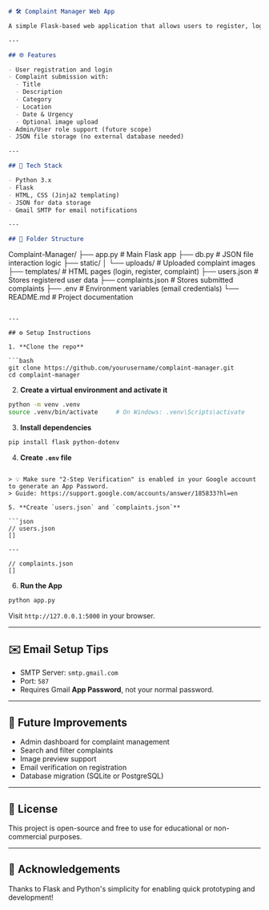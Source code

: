 

```markdown
# 🛠️ Complaint Manager Web App

A simple Flask-based web application that allows users to register, log in, and submit complaints with optional images. Complaints are stored in JSON files, making it lightweight and easy to run without needing a database server.

---

## 🌐 Features

- User registration and login
- Complaint submission with:
  - Title
  - Description
  - Category
  - Location
  - Date & Urgency
  - Optional image upload
- Admin/User role support (future scope)
- JSON file storage (no external database needed)

---

## 🧰 Tech Stack

- Python 3.x
- Flask
- HTML, CSS (Jinja2 templating)
- JSON for data storage
- Gmail SMTP for email notifications

---

## 📁 Folder Structure

```
Complaint-Manager/
├── app.py                 # Main Flask app
├── db.py                  # JSON file interaction logic
├── static/
│   └── uploads/           # Uploaded complaint images
├── templates/             # HTML pages (login, register, complaint)
├── users.json             # Stores registered user data
├── complaints.json        # Stores submitted complaints
├── .env                   # Environment variables (email credentials)
└── README.md              # Project documentation
```

---

## ⚙️ Setup Instructions

1. **Clone the repo**

```bash
git clone https://github.com/yourusername/complaint-manager.git
cd complaint-manager
```

2. **Create a virtual environment and activate it**

```bash
python -m venv .venv
source .venv/bin/activate     # On Windows: .venv\Scripts\activate
```

3. **Install dependencies**

```bash
pip install flask python-dotenv
```

4. **Create `.env` file**

```

> 💡 Make sure "2-Step Verification" is enabled in your Google account to generate an App Password.  
> Guide: https://support.google.com/accounts/answer/185833?hl=en

5. **Create `users.json` and `complaints.json`**

```json
// users.json
[]

---

// complaints.json
[]
```

6. **Run the App**

```bash
python app.py
```

Visit `http://127.0.0.1:5000` in your browser.

---

## ✉️ Email Setup Tips

- SMTP Server: `smtp.gmail.com`
- Port: `587`
- Requires Gmail **App Password**, not your normal password.

---

## 🚀 Future Improvements

- Admin dashboard for complaint management
- Search and filter complaints
- Image preview support
- Email verification on registration
- Database migration (SQLite or PostgreSQL)

---

## 📝 License

This project is open-source and free to use for educational or non-commercial purposes.

---

## 🙌 Acknowledgements

Thanks to Flask and Python's simplicity for enabling quick prototyping and development!
```
